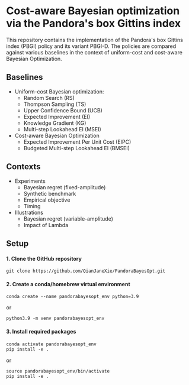 # Cost-aware Bayesian optimization via the Pandora's box Gittins index
This repository contains the implementation of the Pandora's box Gittins index (PBGI) policy and its variant PBGI-D. The policies are compared against various baselines in the context of uniform-cost and cost-aware Bayesian Optimization.

## Baselines
- Uniform-cost Bayesian optimization:
  - Random Search (RS)
  - Thompson Sampling (TS)
  - Upper Confidence Bound (UCB)
  - Expected Improvement (EI)
  - Knowledge Gradient (KG)
  - Multi-step Lookahead EI (MSEI)
- Cost-aware Bayesian Optimization
  - Expected Improvement Per Unit Cost (EIPC)
  - Budgeted Multi-step Lookahead EI (BMSEI)
 
## Contexts
- Experiments
  - Bayesian regret (fixed-amplitude)
  - Synthetic benchmark
  - Empirical objective
  - Timing
- Illustrations
  - Bayesian regret (variable-amplitude)
  - Impact of Lambda

## Setup
#### 1. Clone the GitHub repository
```
git clone https://github.com/QianJaneXie/PandoraBayesOpt.git
```

#### 2. Create a conda/homebrew virtual environment
```
conda create --name pandorabayesopt_env python=3.9
```
or
```
python3.9 -m venv pandorabayesopt_env
```

#### 3. Install required packages
```
conda activate pandorabayesopt_env
pip install -e .
```
or
```
source pandorabayesopt_env/bin/activate
pip install -e .
```
